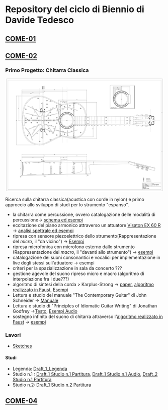 # Repository del ciclo di Biennio di Davide Tedesco

## [COME-01](https://github.com/SMERM/BN-Tedesco/tree/master/COME-01)

## [COME-02](https://github.com/SMERM/BN-Tedesco/tree/master/COME-02)
### Primo Progetto: Chitarra Classica

![Guitar](https://github.com/SMERM/BN-Tedesco/blob/master/COME-02/Bernardini/20200114/Schemi_chitarra_classica/ebguitars_plan_complete_large.png)

Ricerca sulla chitarra classica(acustica con corde in nylon) e primo approccio allo sviluppo di studi per lo strumento "espanso".

- la chitarra come percussione, ovvero catalogazione delle modalità di percussione-> [schema ed esempi](https://github.com/SMERM/BN-Tedesco/blob/master/COME-02/Bernardini/20200204/Modi%20di%20percussione%20con%20le%20dita.pdf)
- eccitazione del piano armonico attraverso un attuatore [Visaton EX 60 R](https://github.com/SMERM/BN-Tedesco/blob/master/COME-02/Lezioni_in_Compresenza/20200407/ex60r_8.pdf) -> [analisi spettrale ed esempi](https://github.com/SMERM/BN-Tedesco/tree/master/COME-02/Lezioni_in_Compresenza/20200317/Various_Sweeps)
- ripresa con sensore piezoelettrico dello strumento(Rappresentazione del _micro_, il "da vicino") -> [Esempi]()
- ripresa microfonica con microfono esterno dallo strumento (Rappresentazione del _macro_, il "davanti allo strumento") -> [esempi]()
- catalogazione dei suoni consonantici e vocalici per implementazione in live degli stessi sull'attuatore -> esempi
- criteri per la spazializzazione in sala da concerto ???
- gestione agevole del suono ripreso micro e macro (algoritmo di interpolazione fra i due???)
- algoritmo di sintesi della corda > Karplus-Strong -> [paper](https://github.com/SMERM/BN-Tedesco/blob/master/COME-02/Lezioni_in_Compresenza/20200303/Kevin%20Karplus%20and%20Alex%20Strong%20-%20Digital%20Synthesis%20of%20Plucked-String%20and%20Drum%20Timbres.pdf), [algoritmo realizzato in Faust](https://github.com/SMERM/BN-Tedesco/blob/master/COME-02/Lezioni_in_Compresenza/20200324/karplus_filtrato.dsp), [Esempi](https://github.com/SMERM/BN-Tedesco/tree/master/COME-02/Lezioni_in_Compresenza/20200331/Esempi_Karplus-Strong_Attuatore_su_chitarra)
- Lettura e studio del manuale "The Contemporary Guitar" di John Schneider -> [Manuale](https://github.com/SMERM/BN-Tedesco/blob/master/COME-02/Lezioni_in_Compresenza/20200331/The-Contemporary-Guitar-Schneider-Vol-5.pdf)
- Lettura e studio di "Principles of Idiomatic Guitar Writing" di Jonathan Godfrey ->[Testo](https://github.com/SMERM/BN-Tedesco/blob/master/COME-02/Lezioni_in_Compresenza/20200331/Principles%20of%20Idiomatic%20Guitar%20Writing%20-%20Jonathan%20Godfrey.pdf),  [Esempi Audio](https://github.com/SMERM/BN-Tedesco/tree/master/COME-02/Lezioni_in_Compresenza/20200331/Principles%20of%20Idiomatic%20Guitar%20Writing%20-%20Jonathan%20Godfrey_Audio_Tracks)
- sostegno infinito del suono di chitarra attraverso l'[algoritmo realizzato in Faust](https://github.com/SMERM/BN-Tedesco/blob/master/COME-02/Lezioni_in_Compresenza/20200324/karplus_filtrato.dsp) -> [esempi]()

### Lavori 
- [Sketches](https://github.com/SMERM/BN-Tedesco/blob/master/COME-02/Lezioni_in_Compresenza/20200324/Sketches.pdf)
#### Studi 
- Legenda: [Draft_1_Legenda]()
- Studio n.1 : [Draft_1 Studio n.1 Partitura](https://github.com/SMERM/BN-Tedesco/blob/master/COME-02/Lezioni_in_Compresenza/20200331/Draft_1_Studio_n.1_Partitura.pdf), [Draft_1 Studio n.1 Audio](https://github.com/SMERM/BN-Tedesco/blob/master/COME-02/Lezioni_in_Compresenza/20200331/Draft_1_Studio_n.1_Audio.wav), [Draft_2 Studio n.1 Partitura]()
- Studio n.2: [Draft_1 Studio n.2 Partitura](https://github.com/SMERM/BN-Tedesco/blob/master/COME-02/Lezioni_in_Compresenza/20200407/Draft_1%20Studio_n.2_Partitura.pdf)

## [COME-04](https://github.com/SMERM/BN-Tedesco/tree/master/COME-04)

